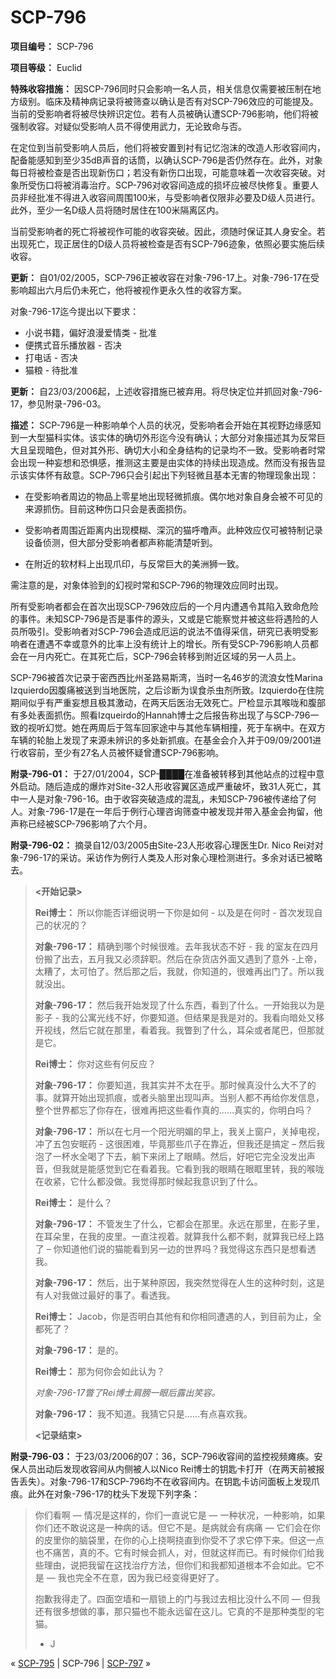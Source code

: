 # SCP-796
                        


**项目编号：** SCP-796

**项目等级：** Euclid

**特殊收容措施：** 因SCP-796同时只会影响一名人员，相关信息仅需要被压制在地方级别。临床及精神病记录将被筛查以确认是否有对SCP-796效应的可能提及。当前的受影响者将被尽快辨识定位。若有人员被确认遭SCP-796影响，他们将被 强制收容。对疑似受影响人员不得使用武力，无论致命与否。

在定位到当前受影响人员后，他们将被安置到衬有记忆泡沫的改造人形收容间内，配备能感知到至少35dB声音的话筒，以确认SCP-796是否仍然存在。此外，对象每日将被检查是否出现新伤口；若没有新伤口出现，可能意味着一次收容突破。对象所受伤口将被消毒治疗。SCP-796对收容间造成的损坏应被尽快修复。重要人员非经批准不得进入收容间周围100米，与受影响者仅限非必要及D级人员进行。此外，至少一名D级人员将随时居住在100米隔离区内。

当前受影响者的死亡将被视作可能的收容突破。因此，须随时保证其人身安全。若出现死亡，现正居住的D级人员将被检查是否有SCP-796迹象，依照必要实施后续收容。

**更新：** 自01/02/2005，SCP-796正被收容在对象-796-17上。对象-796-17在受影响超出六月后仍未死亡，他将被视作更永久性的收容方案。

对象-796-17迄今提出以下要求：

- 小说书籍，偏好浪漫爱情类 - 批准
- 便携式音乐播放器 - 否决
- 打电话 - 否决
- 猫粮 - 待批准

**更新：** 自23/03/2006起，上述收容措施已被弃用。将尽快定位并抓回对象-796-17，参见附录-796-03。

**描述：** SCP-796是一种影响单个人员的状况，受影响者会开始在其视野边缘感知到一大型猫科实体。该实体的确切外形迄今没有确认；大部分对象描述其为反常巨大且呈现暗色，但对其外形、确切大小和全身结构的记录均不一致。受影响者时常会出现一种妄想和恐惧感，推测这主要是由实体的持续出现造成。然而没有报告显示该实体怀有敌意。SCP-796只会引起出下列轻微且基本无害的物理现象出现：

- 在受影响者周边的物品上零星地出现轻微抓痕。偶尔地对象自身会被不可见的来源抓伤。目前这种伤口只会是表面损伤。

- 受影响者周围近距离内出现模糊、深沉的猫呼噜声。此种效应仅可被特制记录设备侦测，但大部分受影响者都声称能清楚听到。

- 在附近的软材料上出现爪印，与反常巨大的美洲狮一致。

需注意的是，对象体验到的幻视时常和SCP-796的物理效应同时出现。

所有受影响者都会在首次出现SCP-796效应后的一个月内遭遇令其陷入致命危险的事件。未知SCP-796是否是事件的源头，又或是它能察觉并被这些将遇险的人员所吸引。受影响者对SCP-796会造成厄运的说法不值得采信，研究已表明受影响者在遭遇不幸或意外的比率上没有统计上的增长。所有受SCP-796影响人员都会在一月内死亡。在其死亡后，SCP-796会转移到附近区域的另一人员上。

SCP-796被首次记录于密西西比州圣路易斯湾，当时一名46岁的流浪女性Marina Izquierdo因腹痛被送到当地医院，之后诊断为误食杀虫剂所致。Izquierdo在住院期间似乎有严重妄想且极其激动，在两天后医治无效死亡。尸检显示其喉咙和腹部有多处表面抓伤。照看Izqueirdo的Hannah博士之后报告称出现了与SCP-796一致的视听幻觉。她在两周后于驾车回家途中与其他车辆相撞，死于车祸中。在双方车辆的轮胎上发现了来源未辨识的多处新抓痕。在基金会介入并于09/09/2001进行收容前，至少有27名人员被怀疑曾遭SCP-796影响。

**附录-796-01：** 于27/01/2004，SCP-████在准备被转移到其他站点的过程中意外启动。随后造成的爆炸对Site-32人形收容翼区造成严重破坏，致31人死亡，其中一人是对象-796-16。由于收容突破造成的混乱，未知SCP-796被传递给了何人。对象-796-17是在一年后于例行心理咨询筛查中被发现并带入基金会拘留，他声称已经被SCP-796影响了六个月。

**附录-796-02：** 摘录自12/03/2005由Site-23人形收容心理医生Dr. Nico Rei对对象-796-17的采访。采访作为例行人类及人形对象心理检测进行。多余对话已被略去。


> **<开始记录>** 
> 
> **Rei博士：** 所以你能否详细说明一下你是如何 - 以及是在何时 - 首次发现自己的状况的？
> 
> **对象-796-17：** 精确到哪个时候很难。去年我状态不好 - 我 的室友在四月份搬了出去，五月我又必须辞职。然后在杂货店外面又遇到了意外 -上帝，太糟了，太可怕了。然后那之后，我就，你知道的，很难再出门了。所以我就没出。
> 
> **对象-796-17：** 然后我开始发现了什么东西，看到了什么。一开始我以为是影子 - 我的公寓光线不好，你要知道。但结果是我是对的。我看向暗处又移开视线，然后它就在那里，看着我。我瞥到了什么，耳朵或者尾巴，但那就是它。
> 
> **Rei博士：** 你对这些有何反应？
> 
> **对象-796-17：** 你要知道，我其实并不太在乎。那时候真没什么大不了的事。就算开始出现抓痕，或者头脑里出现叫声。当别人都不再给你发信息，整个世界都忘了你存在，很难再把这些看作真的……真实的，你明白吗？
> 
> **对象-796-17：** 所以在七月一个阳光明媚的早上，我关上窗户，关掉电视，冲了五包安眠药 - 这很困难，毕竟那些爪子在靠近，但我还是搞定 – 然后我泡了一杯水全喝了下去，躺下来闭上了眼睛。然后，好吧它完全没发出声音，但我就是能感觉到它在看着我。它看到我的眼睛在眼眶里转，我的喉咙在收紧，它什么都没做。我觉得那时候起我意识到了什么。
> 
> **Rei博士：** 是什么？
> 
> **对象-796-17：** 不管发生了什么，它都会在那里。永远在那里，在影子里，在耳朵里，在我的皮里。一直注视着。就算我什么都不剩，就算我已经上路了 – 你知道他们说的猫能看到另一边的世界吗？我觉得这东西只是想看透我。
> 
> **对象-796-17：** 然后，出于某种原因，我突然觉得在人生的这种时刻，这是有人对我做过最好的事了。看透我。
> 
> **Rei博士：** Jacob，你是否明白其他有和你相同遭遇的人，到目前为止，全都死了？
> 
> **对象-796-17：** 是的。
> 
> **Rei博士：** 那为何你会如此认为？
> 
> *对象-796-17瞥了Rei博士肩膀一眼后露出笑容。* 
> 
> **对象-796-17：** 我不知道。我猜它只是……有点喜欢我。
> 
> **<记录结束>** 
> 

**附录-796-03：** 于23/03/2006的07：36，SCP-796收容间的监控视频瘫痪。安保人员出动后发现收容间从内侧被人以Nico Rei博士的钥匙卡打开（在两天前被报告丢失）。对象-796-17和SCP-796均不在收容间内。在钥匙卡访问面板上发现爪痕。此外在对象-796-17的枕头下发现下列字条：


> 你们看啊 — 情况是这样的，你们一直说它是 — 一种状况，一种影响，如果你们还不敢说这是一种病的话。但它不是。是病就会有病痛 — 它们会在你的皮里你的脑袋里，在你的心上挠啊挠直到你受不了求它停下来。但这一点也不痛苦，真的不。它有时候会抓人，对，但就这样而已。有时候你们给我些理由，说把我留在这找治疗方法，但你们和我都知道根本不会如此。它不是 — 我也完全不在意，因为我已经变得更好了。
> 
> 抱歉我得走了。四面空墙和一扇锁上的门与我过去相比没什么不同 — 但我还有很多想做的事，那只猫也不能永远留在这儿。它真的不是那种类型的宅猫。
> 
> - J
> 



« [SCP-795](/scp-795) | SCP-796 | [SCP-797](/scp-797) »





                    